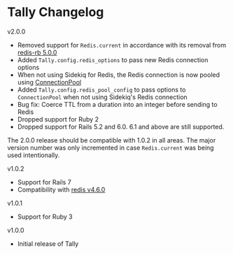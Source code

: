 # Tally Changelog

v2.0.0

* Removed support for `Redis.current` in accordance with its removal from [redis-rb 5.0.0](https://github.com/redis/redis-rb/blob/master/CHANGELOG.md#500)
* Added `Tally.config.redis_options` to pass new Redis connection options
* When not using Sidekiq for Redis, the Redis connection is now pooled using [ConnectionPool](https://github.com/mperham/connection_pool)
* Added `Tally.config.redis_pool_config` to pass options to `ConnectionPool` when not using Sidekiq's Redis connection
* Bug fix: Coerce TTL from a duration into an integer before sending to Redis
* Dropped support for Ruby 2
* Dropped support for Rails 5.2 and 6.0. 6.1 and above are still supported.

The 2.0.0 release should be compatible with 1.0.2 in all areas. The major version number was only incremented in case `Redis.current` was being used intentionally.

v1.0.2

* Support for Rails 7
* Compatibility with [redis v4.6.0](https://github.com/redis/redis-rb/blob/master/CHANGELOG.md#460)

v1.0.1

* Support for Ruby 3

v1.0.0

* Initial release of Tally
